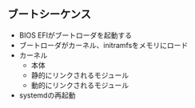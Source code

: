 ## ブートシーケンス
- BIOS EFIがブートローダを起動する
- ブートローダがカーネル、initramfsをメモリにロード
- カーネル
    - 本体
    - 静的にリンクされるモジュール
    - 動的にリンクされるモジュール
- systemdの再起動
